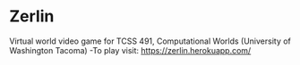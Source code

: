 # Zerlin
Virtual world video game for TCSS 491, Computational Worlds (University of Washington Tacoma)
-To play visit:
https://zerlin.herokuapp.com/
